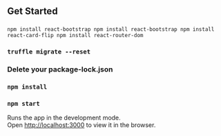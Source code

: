 
## Get Started
###
`
npm install react-bootstrap
npm install react-bootstrap
npm install react-card-flip
npm install react-router-dom
`
### `truffle migrate --reset`

### Delete your package-lock.json

### `npm install`

### `npm start`

Runs the app in the development mode.\
Open [http://localhost:3000](http://localhost:3000) to view it in the browser.
